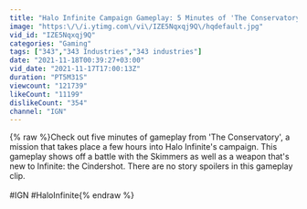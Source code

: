 ```yaml
---
title: "Halo Infinite Campaign Gameplay: 5 Minutes of 'The Conservatory' Mission"
image: "https:\/\/i.ytimg.com\/vi\/IZE5Nqxqj9Q\/hqdefault.jpg"
vid_id: "IZE5Nqxqj9Q"
categories: "Gaming"
tags: ["343","343 Industries","343 industries"]
date: "2021-11-18T00:39:27+03:00"
vid_date: "2021-11-17T17:00:13Z"
duration: "PT5M31S"
viewcount: "121739"
likeCount: "11199"
dislikeCount: "354"
channel: "IGN"
---
```

{% raw %}Check out five minutes of gameplay from 'The Conservatory', a mission that takes place a few hours into Halo Infinite's campaign. This gameplay shows off a battle with the Skimmers as well as a weapon that's new to Infinite: the Cindershot.  There are no story spoilers in this gameplay clip.<br /><br />#IGN #HaloInfinite{% endraw %}
